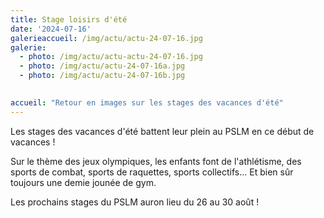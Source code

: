 ```yaml
---
title: Stage loisirs d'été
date: '2024-07-16'
galerieaccueil: /img/actu/actu-24-07-16.jpg
galerie:
  - photo: /img/actu/actu-actu-24-07-16.jpg
  - photo: /img/actu/actu-24-07-16a.jpg
  - photo: /img/actu/actu-24-07-16b.jpg
 

accueil: "Retour en images sur les stages des vacances d'été"
---
```

Les stages des vacances d'été battent leur plein au PSLM en ce début de vacances !

Sur le thème des jeux olympiques, les enfants font de l'athlétisme, des sports de combat, sports de raquettes, sports collectifs... Et bien sûr toujours une demie jounée de gym.

Les prochains stages du PSLM auron lieu du 26 au 30 août !
